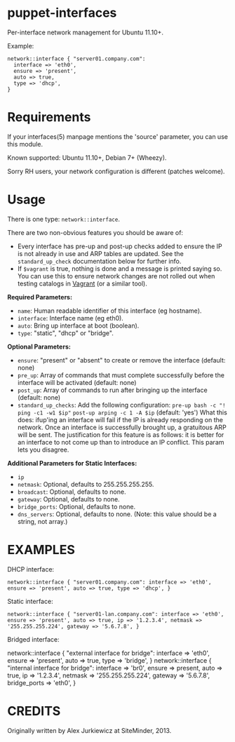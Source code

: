 puppet-interfaces
=================

Per-interface network management for Ubuntu 11.10+.

Example:

    network::interface { "server01.company.com":
      interface => 'eth0',
      ensure => 'present',
      auto => true,
      type => 'dhcp',
    }

Requirements
============

If your interfaces(5) manpage mentions the 'source' parameter, you can use this module.

Known supported: Ubuntu 11.10+, Debian 7+ (Wheezy).

Sorry RH users, your network configuration is different (patches welcome).

Usage
=====

There is one type: `network::interface`.

There are two non-obvious features you should be aware of:

* Every interface has pre-up and post-up checks added to ensure the IP is not already in use and ARP tables are updated. See the `standard_up_check` documentation below for further info.
* If `$vagrant` is true, nothing is done and a message is printed saying so. You can use this to ensure network changes are not rolled out when testing catalogs in [Vagrant](http://www.vagrantup.com/) (or a similar tool).

**Required Parameters:**

* `name`: Human readable identifier of this interface (eg hostname).
* `interface`: Interface name (eg eth0).
* `auto`: Bring up interface at boot (boolean).
* `type`: "static", "dhcp" or "bridge".

**Optional Parameters:**

* `ensure`: "present" or "absent" to create or remove the interface (default: none)
* `pre_up`: Array of commands that must complete successfully before the interface will be activated (default: none)
* `post_up`: Array of commands to run after bringing up the interface (default: none)
* `standard_up_checks`: Add the following configuration:
    `pre-up bash -c "! ping -c1 -w1 $ip"`
    `post-up arping -c 1 -A $ip`
    (default: 'yes')
    What this does: ifup'ing an interface will fail if the IP is already responding on the network. Once an interface is successfully brought up, a gratuitous ARP will be sent.
    The justification for this feature is as follows: it is better for an interface to not come up than to introduce an IP conflict. This param lets you disagree.

**Additional Parameters for Static Interfaces:**

* `ip`
* `netmask`: Optional, defaults to 255.255.255.255.
* `broadcast`: Optional, defaults to none.
* `gateway`: Optional, defaults to none.
* `bridge_ports`: Optional, defaults to none.
* `dns_servers`: Optional, defaults to none. (Note: this value should be a string, not array.)

EXAMPLES
========

DHCP interface:

    network::interface { "server01.company.com": interface => 'eth0', ensure => 'present', auto => true, type => 'dhcp', }

Static interface:

    network::interface { "server01-lan.company.com": interface => 'eth0', ensure => 'present', auto => true, ip => '1.2.3.4', netmask => '255.255.255.224', gateway => '5.6.7.8', }

Bridged interface:

  network::interface { "external interface for bridge": interface => 'eth0', ensure => 'present', auto => true, type => 'bridge', }
  network::interface { "internal interface for bridge": interface => 'br0', ensure => present, auto => true, ip => '1.2.3.4', netmask => '255.255.255.224', gateway => '5.6.7.8', bridge_ports => 'eth0', }

CREDITS
=======

Originally written by Alex Jurkiewicz at SiteMinder, 2013.

